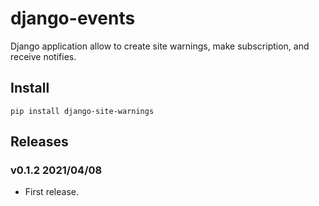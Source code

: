 # django-events

Django application allow to create site warnings, make subscription, and receive notifies.


## Install


```
pip install django-site-warnings
```


## Releases


### v0.1.2 2021/04/08

- First release.
